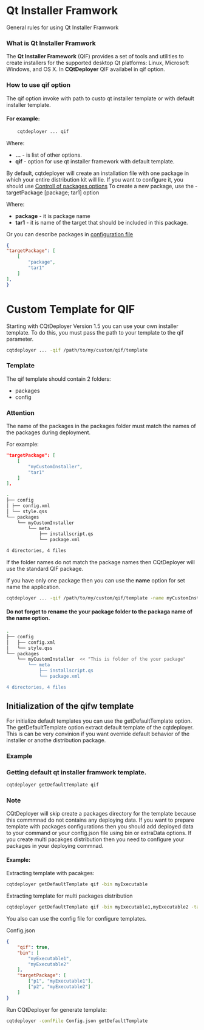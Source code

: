 # Qt Installer Framwork

General rules for using Qt Installer Framwork

### What is Qt Installer Framwork

The **Qt Installer Framework** (QIF) provides a set of tools and utilities to create installers for the supported desktop Qt platforms: Linux, Microsoft Windows, and OS X.
In **CQtDeployer** QIF availabel in qif option.

### How to use qif option

The qif option invoke with path to custo qt installer template or with default installer template.

#### For example:

```bash
    cqtdeployer ... qif
```

Where:
* **...** - is list of other options.
* **qif** - option for use qt installer framework with default template.


By default, cqtdeployer will create an installation file with one package in which your entire distribution kit will lie.
If you want to configure it, you should use [Controll of packages options](Options.md)
To create a new package, use the -targetPackage [package; tar1] option


Where:

* **package** - it is package name
* **tar1** - it is name of the target that should be included in this package.

Or you can describe packages in [configuration file](DeployConfigFile.md)


```json
{
"targetPackage": [
    [
        "package",
        "tar1"
    ]
],
}
```

# Custom Template for QIF

Starting with CQtDeployer Version 1.5 you can use your own installer template. To do this, you must pass the path to your template to the qif parameter.

```bash
cqtdeployer ... -qif /path/to/my/custom/qif/template
```

### Template

The qif template should contain 2 folders:
* packages
* config

### Attention

The name of the packages in the packages folder must match the names of the packages during deployment.

For example:

```json
"targetPackage": [
    [
        "myCustomInstaller",
        "tar1"
    ]
],
```

```bash
.
├── config
│ ├── config.xml
│ └── style.qss
└── packages
    └── myCustomInstaller
        └── meta
            ├── installscript.qs
            └── package.xml

4 directories, 4 files

```

If the folder names do not match the package names then CQtDeployer will use the standard QIF package.

If you have only one package then you can use the **name** option for set name the application.

```bash
cqtdeployer ... -qif /path/to/my/custom/qif/template -name myCustomInstaller
```

#### Do not forget to rename the your package folder to the packaga name of the name option.


```bash
.
├── config
│   ├── config.xml
│   └── style.qss
└── packages
    └── myCustomInstaller  << "This is folder of the your package"
        └── meta
            ├── installscript.qs
            └── package.xml

4 directories, 4 files

```

## Initialization of the qifw template

For initialize default templates you can use the getDefaultTemplate option.
The getDefaultTemplate option extract default template of the cqtdeployer. This is can be very convinion if you want override default behavior of the installer or anothe distribution package.

### Example

### Getting default qt installer framwork template. 

```bash
cqtdeployer getDefaultTemplate qif
```


### Note

CQtDeployer will skip create a packages directory for the template because this commmnad do not contains any deploying data.
If you want to prepare template with packages configurations then you should add deployed data to your command or your config.json file using bin or extraData options.
If you create multi pacakges distribution then you need to configure your packages in your deploying commnad. 


#### Example: 

Extracting template with pacakges:

```bash
cqtdeployer getDefaultTemplate qif -bin myExecutable
```

Extracting template for multi packages distribution

```bash
cqtdeployer getDefaultTemplate qif -bin myExecutable1,myExecutable2 -targetPackage p1;myExecutable1,p2;myExecutable2
```

You also can use the config file for configure templates.

Config.json

```json
{
    "qif": true,
    "bin": [
        "myExecutable1",
        "myExecutable2"
    ],
    "targetPackage": [
        ["p1", "myExecutable1"],
        ["p2", "myExecutable2"]
    ]
}
```

Run CQtDeployer for generate template:

```bash
cqtdeployer -confFile Config.json getDefaultTemplate
```
